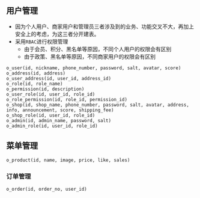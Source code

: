 ## 用户管理
- 因为个人用户、商家用户和管理员三者涉及到的业务、功能交叉不大，再加上安全上的考虑，为这三者分开建表。
- 采用`RBAC`进行权限管理
	- 由于会员、积分、黑名单等原因，不同个人用户的权限会有区别
	- 由于政策、黑名单等原因，不同商家用户的权限会有区别
```
o_user(id, nickname, phone_number, password, salt, avatar, score)
o_address(id, address)
o_user_address(id, user_id, address_id)
o_role(id, role_name)
o_permission(id, description)
o_user_role(id, user_id, role_id)
o_role_permission(id, role_id, permission_id)
o_shop(id, shop_name, phone_number, password, salt, avatar, address, info, announcement, score, shipping_fee)
o_shop_role(id, user_id, role_id)
o_admin(id, admin_name, password, salt)
o_admin_role(id, user_id, role_id)
```

## 菜单管理
```
o_product(id, name, image, price, like, sales)
```
### 订单管理
```
o_order(id, order_no, user_id)
```

<!--stackedit_data:
eyJoaXN0b3J5IjpbMTM0NDc4NjgzMiwtMTQ3OTI5NjUyOSwtMT
ExMjEwODkwOCwxNDIwOTc2MDg5LC03MjI4MDQyNDUsLTIxMjM4
NzYwMzEsLTE3MTgyMTQxNSwtMTY5ODA4NDkxNCwtMTg1MzY4MT
A0MCwxNjQxOTY3NTgyLDIxMTYxNTMwODYsLTE5MjE0MjE2OTZd
fQ==
-->